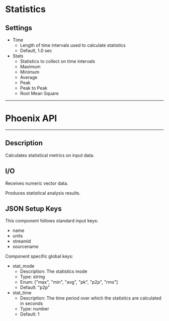 # Statistics
## Settings
- Time
    - Length of time intervals used to calculate statistics
    - Default, 1.0 sec
- Stats
    - Statistics to collect on time intervals
    - Maximum
    - Minimum
    - Average
    - Peak
    - Peak to Peak
    - Root Mean Square

___
# Phoenix API
___
## Description

Calculates statistical metrics on input data.

## I/O

Receives numeric vector data.

Produces statistical analysis results.

## JSON Setup Keys

This component follows standard input keys:
- name
- units
- streamid
- sourcename

Component specific global keys:
- stat_mode
  - Description: The statistics mode
  - Type: string
  - Enum: ["max", "min", "avg", "pk", "p2p", "rms"]
  - Default: "p2p"
- stat_time
  - Description: The time period over which the statistics are calculated in seconds
  - Type: number
  - Default: 1
